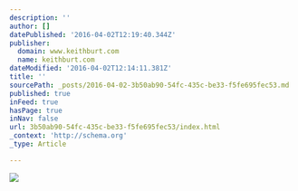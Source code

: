 ```yaml
---
description: ''
author: []
datePublished: '2016-04-02T12:19:40.344Z'
publisher:
  domain: www.keithburt.com
  name: keithburt.com
dateModified: '2016-04-02T12:14:11.381Z'
title: ''
sourcePath: _posts/2016-04-02-3b50ab90-54fc-435c-be33-f5fe695fec53.md
published: true
inFeed: true
hasPage: true
inNav: false
url: 3b50ab90-54fc-435c-be33-f5fe695fec53/index.html
_context: 'http://schema.org'
_type: Article

---
```

![](http://www.keithburt.com/media/filer_public_thumbnails/filer_public/11/13/1113da5a-fa36-4d67-b11f-0648d15474c4/st_pete_beach2.jpg__1920x540_q85_crop_subsampling-2.jpg)